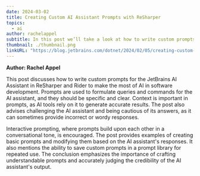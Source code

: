 ```yaml
---
date: 2024-03-02
title: Creating Custom AI Assistant Prompts with ReSharper
topics:
  - ai
author: rachelappel
subtitle: In this post we’ll take a look at how to write custom prompts for use with the JetBrains AI Assistant in ReSharper and Rider so you can make the most of AI.
thumbnail: ./thumbnail.png
linkURL: "https://blog.jetbrains.com/dotnet/2024/02/05/creating-custom-ai-prompts-with-resharper/"
---
```


**Author: Rachel Appel**

This post discusses how to write custom prompts for the JetBrains AI Assistant in ReSharper and Rider to make the most of AI in software development. Prompts are used to formulate queries and commands for the AI assistant, and they should be specific and clear. Context is important in prompts, as AI tools rely on it to generate accurate results. The post also advises challenging the AI assistant and being cautious of its answers, as it can sometimes provide incorrect or wordy responses.

Interactive prompting, where prompts build upon each other in a conversational tone, is encouraged. The post provides examples of creating basic prompts and modifying them based on the AI assistant's responses. It also mentions the ability to save custom prompts in a prompt library for repeated use. The conclusion emphasizes the importance of crafting understandable prompts and accurately judging the credibility of the AI assistant's output.
